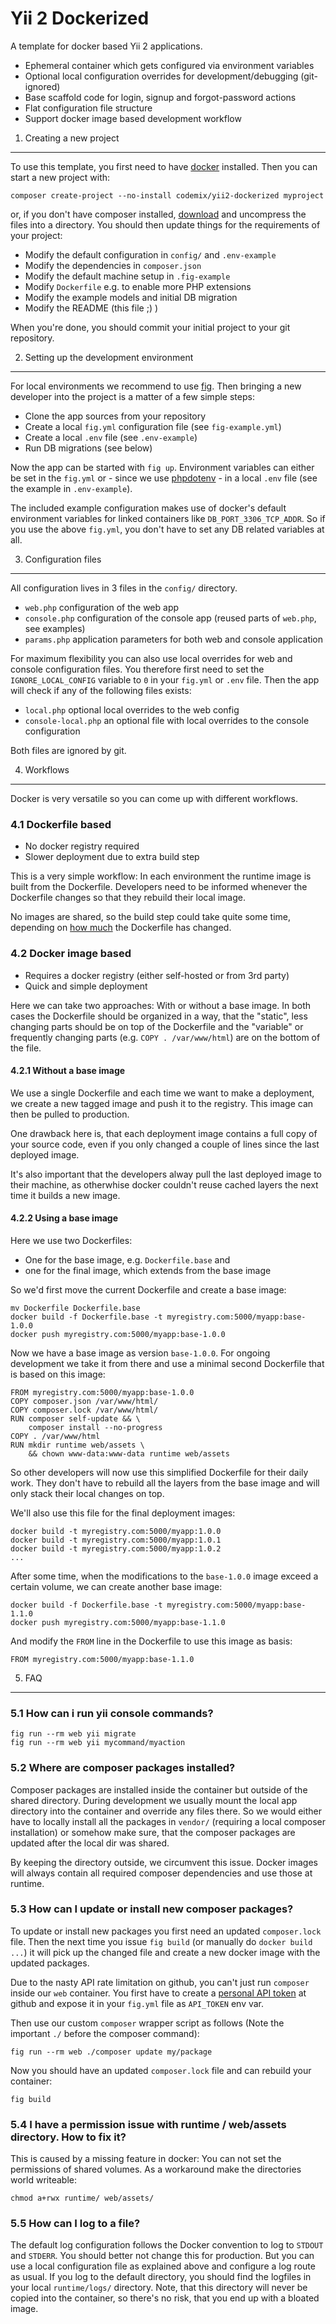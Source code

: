 Yii 2 Dockerized
================

A template for docker based Yii 2 applications.

 * Ephemeral container which gets configured via environment variables
 * Optional local configuration overrides for development/debugging (git-ignored)
 * Base scaffold code for login, signup and forgot-password actions
 * Flat configuration file structure
 * Support docker image based development workflow


1. Creating a new project
-------------------------

To use this template, you first need to have [docker](http://www.docker.com) installed.
Then you can start a new project with:

    composer create-project --no-install codemix/yii2-dockerized myproject

or, if you don't have composer installed, [download](https://github.com/codemix/yii2-dockerized/releases)
and uncompress the files into a directory. You should then update things for the requirements of your project:

 * Modify the default configuration in `config/` and `.env-example`
 * Modify the dependencies in `composer.json`
 * Modify the default machine setup in `.fig-example`
 * Modify `Dockerfile` e.g. to enable more PHP extensions
 * Modify the example models and initial DB migration
 * Modify the README (this file ;) )

When you're done, you should commit your initial project to your git repository.


2. Setting up the development environment
-----------------------------------------

For local environments we recommend to use [fig](http://www.fig.sh/). Then
bringing a new developer into the project is a matter of a few simple steps:

 * Clone the app sources from your repository
 * Create a local `fig.yml` configuration file (see `fig-example.yml`)
 * Create a local `.env` file (see `.env-example`)
 * Run DB migrations (see below)

Now the app can be started with `fig up`. Environment variables can either be
set in the `fig.yml` or - since we use [phpdotenv](https://github.com/vlucas/phpdotenv) -
in a local `.env` file (see the example in `.env-example`).

The included example configuration makes use of docker's default environment
variables for linked containers like `DB_PORT_3306_TCP_ADDR`. So if you use
the above `fig.yml`, you don't have to set any DB related variables at all.


3. Configuration files
----------------------

All configuration lives in 3 files in the `config/` directory.

 * `web.php` configuration of the web app
 * `console.php` configuration of the console app (reused parts of `web.php`, see examples)
 * `params.php` application parameters for both web and console application

For maximum flexibility you can also use local overrides for web and console configuration
files. You therefore first need to set the `IGNORE_LOCAL_CONFIG` variable to `0` in your
`fig.yml` or `.env` file. Then the app will check if any of the following files exists:

 * `local.php` optional local overrides to the web config
 * `console-local.php` an optional file with local overrides to the console configuration

Both files are ignored by git.


4. Workflows
------------

Docker is very versatile so you can come up with different workflows.


### 4.1 Dockerfile based

 * No docker registry required
 * Slower deployment due to extra build step

This is a very simple workflow: In each environment the runtime image is built
from the Dockerfile. Developers need to be informed whenever the Dockerfile changes
so that they rebuild their local image.

No images are shared, so the build step could take quite some time, depending on
[how much](https://docs.docker.com/articles/dockerfile_best-practices/#build-cache)
the Dockerfile has changed.


### 4.2 Docker image based

 * Requires a docker registry (either self-hosted or from 3rd party)
 * Quick and simple deployment

Here we can take two approaches: With or without a base image. In both cases
the Dockerfile should be organized in a way, that the "static", less changing parts
should be on top of the Dockerfile and the "variable" or frequently changing
parts (e.g. `COPY . /var/www/html`) are on the bottom of the file.


#### 4.2.1 Without a base image

We use a single Dockerfile and each time we want to make a deployment, we create
a new tagged image and push it to the registry. This image can then be pulled to
production.

One drawback here is, that each deployment image contains a full copy of your
source code, even if you only changed a couple of lines since the last deployed
image.

It's also important that the developers alway pull the last deployed image to
their machine, as otherwhise docker couldn't reuse cached layers the next time
it builds a new image.


#### 4.2.2 Using a base image

Here we use two Dockerfiles:

 * One for the base image, e.g. `Dockerfile.base` and
 * one for the final image, which extends from the base image

So we'd first move the current Dockerfile and create a base image:

    mv Dockerfile Dockerfile.base
    docker build -f Dockerfile.base -t myregistry.com:5000/myapp:base-1.0.0
    docker push myregistry.com:5000/myapp:base-1.0.0

Now we have a base image as version `base-1.0.0`. For ongoing development we take
it from there and use a minimal second Dockerfile that is based on this image:

```
FROM myregistry.com:5000/myapp:base-1.0.0
COPY composer.json /var/www/html/
COPY composer.lock /var/www/html/
RUN composer self-update && \
    composer install --no-progress
COPY . /var/www/html
RUN mkdir runtime web/assets \
    && chown www-data:www-data runtime web/assets
```

So other developers will now use this simplified Dockerfile for their daily work.
They don't have to rebuild all the layers from the base image and will only stack
their local changes on top.

We'll also use this file for the final deployment images:

    docker build -t myregistry.com:5000/myapp:1.0.0
    docker build -t myregistry.com:5000/myapp:1.0.1
    docker build -t myregistry.com:5000/myapp:1.0.2
    ...

After some time, when the modifications to the `base-1.0.0` image exceed a certain
volume, we can create another base image:

    docker build -f Dockerfile.base -t myregistry.com:5000/myapp:base-1.1.0
    docker push myregistry.com:5000/myapp:base-1.1.0

And modify the `FROM` line in the Dockerfile to use this image as basis:

    FROM myregistry.com:5000/myapp:base-1.1.0



5. FAQ
------

### 5.1 How can i run yii console commands?

    fig run --rm web yii migrate
    fig run --rm web yii mycommand/myaction


### 5.2 Where are composer packages installed?

Composer packages are installed inside the container but outside of the shared
directory. During development we usually mount the local app directory into the
container and override any files there. So we would either have to locally install
all the packages in `vendor/` (requiring a local composer installation) or somehow
make sure, that the composer packages are updated after the local dir was shared.

By keeping the directory outside, we circumvent this issue. Docker images will
always contain all required composer dependencies and use those at runtime.


### 5.3 How can I update or install new composer packages?

To update or install new packages you first need an updated `composer.lock` file.
Then the next time you issue `fig build` (or manually do `docker build ...`) it will
pick up the changed file and create a new docker image with the updated packages.

Due to the nasty API rate limitation on github, you can't just run `composer` inside
our `web` container. You first have to create a
[personal API token](https://github.com/blog/1509-personal-api-tokens) at github
and expose it in your `fig.yml` file as `API_TOKEN` env var.

Then use our custom `composer` wrapper script as follows (Note the important `./`
before the composer command):

    fig run --rm web ./composer update my/package

Now you should have an updated `composer.lock` file and can rebuild your container:

    fig build


### 5.4 I have a permission issue with runtime / web/assets directory. How to fix it?

This is caused by a missing feature in docker: You can not set the permissions of
shared volumes. As a workaround make the directories world writeable:

    chmod a+rwx runtime/ web/assets/


### 5.5 How can I log to a file?

The default log configuration follows the Docker convention to log to `STDOUT`
and `STDERR`. You should better not change this for production. But you can
use a local configuration file as explained above and configure a log route
as usual. If you log to the default directory, you should find the logfiles
in your local `runtime/logs/` directory. Note, that this directory will never
be copied into the container, so there's no risk, that you end up with a
bloated image.

